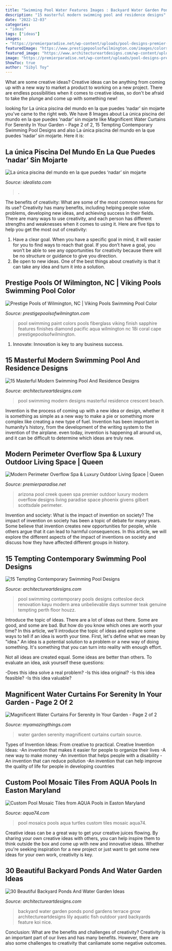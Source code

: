 ```yaml
---
title: "Swimming Pool Water Features Images : Backyard Water Garden Ponds Pond Gardens Terrace Grow Architectureartdesigns Lily Aquatic Fish Outdoor Yard Backyards Feature Koi Nice"
description: "15 masterful modern swimming pool and residence designs"
date: "2022-12-03"
categories:
- "ideas"
tags: ["ideas"]
images:
- "https://premierparadise.net/wp-content/uploads/pool-designs-premier-paradise-scottsdale-gilbert-queen-creek-phoenix-arizona-givens-7-w-1000x667.jpg"
featuredImage: "https://www.prestigepoolsofwilmington.com/images/colors/cape-coral-18i.jpg"
featured_image: "https://www.architectureartdesigns.com/wp-content/uploads/2014/09/15-Tempting-Contemporary-Swimming-Pool-Designs-15-630x945.jpg"
image: "https://premierparadise.net/wp-content/uploads/pool-designs-premier-paradise-scottsdale-gilbert-queen-creek-phoenix-arizona-givens-7-w-1000x667.jpg"
ShowToc: true
author: "Sibyl Toy"
---
```



What are some creative ideas?
Creative ideas can be anything from coming up with a new way to market a product to working on a new project. There are endless possibilities when it comes to creative ideas, so don't be afraid to take the plunge and come up with something new!

	

		
looking for La única piscina del mundo en la que puedes ‘nadar’ sin mojarte you've came to the right web. We have 8 Images about La única piscina del mundo en la que puedes ‘nadar’ sin mojarte like Magnificent Water Curtains For Serenity In Your Garden - Page 2 of 2, 15 Tempting Contemporary Swimming Pool Designs and also La única piscina del mundo en la que puedes ‘nadar’ sin mojarte. Here it is:
		
    
## La única Piscina Del Mundo En La Que Puedes ‘nadar’ Sin Mojarte

<img loading=lazy src="https://st3.idealista.com/news/archivos/2016-01/swimming_pool_07.jpg?sv=ePNNM5Sr" onerror="this.onerror=null;this.src='https://tse2.mm.bing.net/th?id=OIP.XA41fe3g8tcqRILZCqai_AHaLH&amp;pid=15.1';" alt="La única piscina del mundo en la que puedes ‘nadar’ sin mojarte">

_Source: idealista.com_

>. 

	

The benefits of creativity: What are some of the most common reasons for its use?
Creativity has many benefits, including helping people solve problems, developing new ideas, and achieving success in their fields. There are many ways to use creativity, and each person has different strengths and weaknesses when it comes to using it. Here are five tips to help you get the most out of creativity: 
1. Have a clear goal. When you have a specific goal in mind, it will easier for you to find ways to reach that goal. If you don’t have a goal, you won’t be able to see any opportunities for creativity because there will be no structure or guidance to give you direction. 
2. Be open to new ideas. One of the best things about creativity is that it can take any idea and turn it into a solution.

    
## Prestige Pools Of Wilmington, NC | Viking Pools Swimming Pool Color

<img loading=lazy src="https://www.prestigepoolsofwilmington.com/images/colors/cape-coral-18i.jpg" onerror="this.onerror=null;this.src='https://tse2.mm.bing.net/th?id=OIP.yngeA9JBbdqSbbIBldEN0QHaJ4&amp;pid=15.1';" alt="Prestige Pools of Wilmington, NC | Viking Pools Swimming Pool Color">

_Source: prestigepoolsofwilmington.com_

>pool swimming paint colors pools fiberglass viking finish sapphire features finishes diamond pacific aqua wilmington nc 18i coral cape prestigepoolsofwilmington. 

	

1. Innovate: Innovation is key to any business success.

    
## 15 Masterful Modern Swimming Pool And Residence Designs

<img loading=lazy src="https://www.architectureartdesigns.com/wp-content/uploads/2014/08/15-Masterful-Modern-Swimming-Pool-And-Residence-Designs-8-630x947.jpg" onerror="this.onerror=null;this.src='https://tse3.mm.bing.net/th?id=OIP.OH0pEdtL2PMeAQF2WI3wAQHaLI&amp;pid=15.1';" alt="15 Masterful Modern Swimming Pool And Residence Designs">

_Source: architectureartdesigns.com_

>pool swimming modern designs masterful residence crescent beach. 

	

Invention is the process of coming up with a new idea or design, whether it is something as simple as a new way to make a pie or something more complex like creating a new type of fuel. Invention has been important in humanity’s history, from the development of the writing system to the invention of the airplane. even today, invention is happening all around us, and it can be difficult to determine which ideas are truly new.

    
## Modern Perimeter Overflow Spa &amp; Luxury Outdoor Living Space | Queen

<img loading=lazy src="https://premierparadise.net/wp-content/uploads/pool-designs-premier-paradise-scottsdale-gilbert-queen-creek-phoenix-arizona-givens-7-w-1000x667.jpg" onerror="this.onerror=null;this.src='https://tse2.mm.bing.net/th?id=OIP.C9JkbiLreGZ8630bSltJCwHaE8&amp;pid=15.1';" alt="Modern Perimeter Overflow Spa &amp; Luxury Outdoor Living Space | Queen">

_Source: premierparadise.net_

>arizona pool creek queen spa premier outdoor luxury modern overflow designs living paradise space phoenix givens gilbert scottsdale perimeter. 

	

Invention and society: What is the impact of invention on society?
The impact of invention on society has been a topic of debate for many years. Some believe that invention creates new opportunities for people, while others argue that it can lead to harmful consequences. In this article, we will explore the different aspects of the impact of inventions on society and discuss how they have affected different groups in history.

    
## 15 Tempting Contemporary Swimming Pool Designs

<img loading=lazy src="https://www.architectureartdesigns.com/wp-content/uploads/2014/09/15-Tempting-Contemporary-Swimming-Pool-Designs-15-630x945.jpg" onerror="this.onerror=null;this.src='https://tse2.mm.bing.net/th?id=OIP.D1TRPCN_K6I5CD5wQrDIWwHaLH&amp;pid=15.1';" alt="15 Tempting Contemporary Swimming Pool Designs">

_Source: architectureartdesigns.com_

>pool swimming contemporary pools designs cottesloe deck renovation kayu modern area unbelievable days summer teak genuine tempting perth floor houzz. 

	

Introduce the topic of ideas.
There are a lot of ideas out there. Some are good, and some are bad. But how do you know which ones are worth your time? In this article, we'll introduce the topic of ideas and explore some ways to tell if an idea is worth your time.
First, let's define what we mean by "idea." An idea is a potential solution to a problem or a new way of doing something. It's something that you can turn into reality with enough effort.

Not all ideas are created equal. Some ideas are better than others. To evaluate an idea, ask yourself these questions:

-Does this idea solve a real problem?
-Is this idea original?
-Is this idea feasible?
-Is this idea valuable?

    
## Magnificent Water Curtains For Serenity In Your Garden - Page 2 Of 2

<img loading=lazy src="http://myamazingthings.com/wp-content/uploads/2017/03/rain-curtain.jpg" onerror="this.onerror=null;this.src='https://tse4.mm.bing.net/th?id=OIP.dbi6Y73BRZiMxBhypahlxQHaJ4&amp;pid=15.1';" alt="Magnificent Water Curtains For Serenity In Your Garden - Page 2 of 2">

_Source: myamazingthings.com_

>water garden serenity magnificent curtains curtain source. 

	

Types of Invention Ideas: From creative to practical.
Creative Invention Ideas: 
-An invention that makes it easier for people to organize their lives 
-A new way to make money 
-An invention that helps people with a disability 
-An invention that can reduce pollution 
-An invention that can help improve the quality of life for people in developing countries

    
## Custom Pool Mosaic Tiles From AQUA Pools In Easton Maryland

<img loading=lazy src="https://aqua74.com/wp-content/uploads/2014/10/griswaldafternikon-014.jpg" onerror="this.onerror=null;this.src='https://tse3.mm.bing.net/th?id=OIP.CzqtLx6-m_a7e3jGxrEQXAHaE9&amp;pid=15.1';" alt="Custom Pool Mosaic Tiles from AQUA Pools in Easton Maryland">

_Source: aqua74.com_

>pool mosaics pools aqua turtles custom tiles mosaic aqua74. 

	

Creative ideas can be a great way to get your creative juices flowing. By sharing your own creative ideas with others, you can help inspire them to think outside the box and come up with new and innovative ideas. Whether you're seeking inspiration for a new project or just want to get some new ideas for your own work, creativity is key.

    
## 30 Beautiful Backyard Ponds And Water Garden Ideas

<img loading=lazy src="http://www.architectureartdesigns.com/wp-content/uploads/2013/04/Backyard-ArchitectureArtDesigns-28.jpg" onerror="this.onerror=null;this.src='https://tse1.mm.bing.net/th?id=OIP.y-M27K5KNthjwuwB-IoL-QHaJQ&amp;pid=15.1';" alt="30 Beautiful Backyard Ponds And Water Garden Ideas">

_Source: architectureartdesigns.com_

>backyard water garden ponds pond gardens terrace grow architectureartdesigns lily aquatic fish outdoor yard backyards feature koi nice. 

	

Conclusion: What are the benefits and challenges of creativity?
Creativity is an important part of our lives and has many benefits. However, there are also some challenges to creativity that canliamate some negative outcomes.

